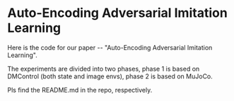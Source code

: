 # Auto-Encoding Adversarial Imitation Learning

Here is the code for our paper -- "Auto-Encoding Adversarial Imitation Learning".

The experiments are divided into two phases, phase 1 is based on DMControl (both state and image envs), phase 2 is based on MuJoCo. 

Pls find the README.md in the repo, respectively. 
